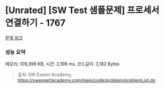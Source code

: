 # [Unrated] [SW Test 샘플문제] 프로세서 연결하기 - 1767 

[문제 링크](https://swexpertacademy.com/main/code/problem/problemDetail.do?contestProbId=AV4suNtaXFEDFAUf) 

### 성능 요약

메모리: 109,396 KB, 시간: 2,198 ms, 코드길이: 3,182 Bytes



> 출처: SW Expert Academy, https://swexpertacademy.com/main/code/problem/problemList.do